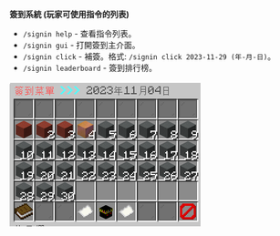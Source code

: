 **簽到系統 (玩家可使用指令的列表)**

- `/signin help` - 查看指令列表。
- `/signin gui` - 打開簽到主介面。
- `/signin click` - 補簽。格式: `/signin click 2023-11-29 (年-月-日)`。
- `/signin leaderboard` - 簽到排行榜。


![image](./daily.png)
